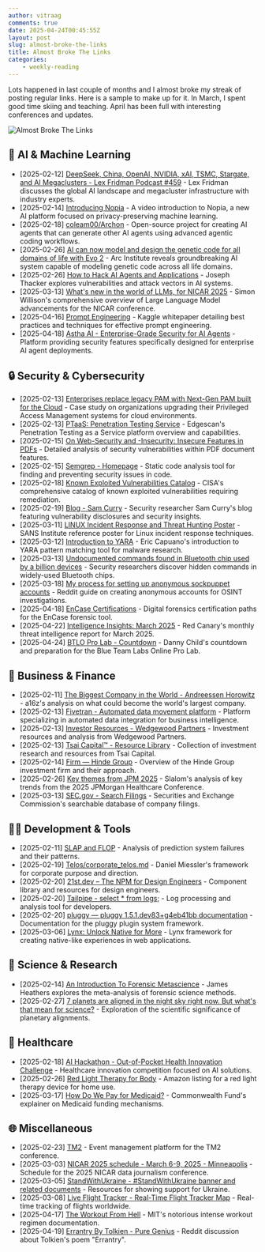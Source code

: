 ```yaml
---
author: vitraag
comments: true
date: 2025-04-24T00:45:55Z
layout: post
slug: almost-broke-the-links
title: Almost Broke The Links
categories: 
    - weekly-reading
---
```

Lots happened in last couple of months and I almost broke my streak of posting regular links. Here is a sample to make up for it. In March, I spent good time skiing and teaching. April has been full with interesting conferences and updates.

![Almost Broke The Links](https://images.unsplash.com/photo-1621993974994-245571d11094?q=80&w=2070&auto=format&fit=crop&ixlib=rb-4.0.3&ixid=M3wxMjA3fDB8MHxwaG90by1wYWdlfHx8fGVufDB8fHx8fA%3D%3D)

## 🤖 AI & Machine Learning
- [2025-02-12] [DeepSeek, China, OpenAI, NVIDIA, xAI, TSMC, Stargate, and AI Megaclusters - Lex Fridman Podcast #459](https://www.youtube.com/watch?v=_1f-o0nqpEI) - Lex Fridman discusses the global AI landscape and megacluster infrastructure with industry experts.
- [2025-02-14] [Introducing Nopia](https://www.youtube.com/watch?v=Ivuy9QYLFVY) - A video introduction to Nopia, a new AI platform focused on privacy-preserving machine learning.
- [2025-02-18] [coleam00/Archon](https://github.com/coleam00/Archon?tab=readme-ov-file) - Open-source project for creating AI agents that can generate other AI agents using advanced agentic coding workflows.
- [2025-02-26] [AI can now model and design the genetic code for all domains of life with Evo 2](https://arcinstitute.org/news/blog/evo2?utm_source=www.healthcareaiguy.com&utm_medium=newsletter&utm_campaign=healthcare-ai-guy-weekly-2-25&_bhlid=f881675f460aae61e00dc0e38b5afa90f22339a9) - Arc Institute reveals groundbreaking AI system capable of modeling genetic code across all life domains.
- [2025-02-26] [How to Hack AI Agents and Applications](https://josephthacker.com/hacking/2025/02/25/how-to-hack-ai-apps.html) - Joseph Thacker explores vulnerabilities and attack vectors in AI systems.
- [2025-03-13] [What's new in the world of LLMs, for NICAR 2025](https://simonwillison.net/2025/Mar/8/nicar-llms/?utm_source=substack&utm_medium=email) - Simon Willison's comprehensive overview of Large Language Model advancements for the NICAR conference.
- [2025-04-16] [Prompt Engineering](https://www.kaggle.com/whitepaper-prompt-engineering?utm_source=newsletter.danielmiessler.com&utm_medium=referral&utm_campaign=unsupervised-learning-no-477) - Kaggle whitepaper detailing best practices and techniques for effective prompt engineering.
- [2025-04-18] [Astha AI - Enterprise-Grade Security for AI Agents](https://www.astha.ai/) - Platform providing security features specifically designed for enterprise AI agent deployments.

## 🔒 Security & Cybersecurity
- [2025-02-13] [Enterprises replace legacy PAM with Next-Gen PAM built for the Cloud](https://www.p0.dev/blog/case-study-why-enterprises-are-upgrading-to-next-gen-pam-for-cloud-security) - Case study on organizations upgrading their Privileged Access Management systems for cloud environments.
- [2025-02-13] [PTaaS: Penetration Testing Service](https://www.edgescan.com/the-platform/penetration-testing-as-a-service/) - Edgescan's Penetration Testing as a Service platform overview and capabilities.
- [2025-02-15] [On Web-Security and -Insecurity: Insecure Features in PDFs](https://web-in-security.blogspot.com/2021/01/insecure-features-in-pdfs.html) - Detailed analysis of security vulnerabilities within PDF document features.
- [2025-02-15] [Semgrep - Homepage](https://semgrep.dev/) - Static code analysis tool for finding and preventing security issues in code.
- [2025-02-18] [Known Exploited Vulnerabilities Catalog](https://www.cisa.gov/known-exploited-vulnerabilities-catalog) - CISA's comprehensive catalog of known exploited vulnerabilities requiring remediation.
- [2025-02-19] [Blog - Sam Curry](https://samcurry.net/) - Security researcher Sam Curry's blog featuring vulnerability disclosures and security insights.
- [2025-03-11] [LINUX Incident Response and Threat Hunting Poster](https://www.sans.org/posters/linux-incident-response-threat-hunting-poster/) - SANS Institute reference poster for Linux incident response techniques.
- [2025-03-12] [Introduction to YARA](https://blog.ecapuano.com/p/introduction-to-yara?publication_id=1348234&utm_medium=email&utm_campaign=email-share&triggerShare=true&r=1xgaxy) - Eric Capuano's introduction to YARA pattern matching tool for malware research.
- [2025-03-13] [Undocumented commands found in Bluetooth chip used by a billion devices](https://www.bleepingcomputer.com/news/security/undocumented-commands-found-in-bluetooth-chip-used-by-a-billion-devices/?utm_source=tldrinfosec) - Security researchers discover hidden commands in widely-used Bluetooth chips.
- [2025-03-18] [My process for setting up anonymous sockpuppet accounts](https://www.reddit.com/r/OSINT/comments/dp70jr/my_process_for_setting_up_anonymous_sockpuppet/) - Reddit guide on creating anonymous accounts for OSINT investigations.
- [2025-04-18] [EnCase Certifications](https://www.opentext.com/learning-services/learning-paths-encase-certifications) - Digital forensics certification paths for the EnCase forensic tool.
- [2025-04-22] [Intelligence Insights: March 2025](https://redcanary.com/blog/threat-intelligence/intelligence-insights-march-2025/) - Red Canary's monthly threat intelligence report for March 2025.
- [2025-04-24] [BTLO Pro Lab - Countdown](https://dannychild.com/btlo-pro-lab-countdown/) - Danny Child's countdown and preparation for the Blue Team Labs Online Pro Lab.

## 💼 Business & Finance
- [2025-02-11] [The Biggest Company in the World - Andreessen Horowitz](https://a16z.com/the-biggest-company-in-the-world/#:~:text=We%20think%20the%20biggest%20company,of%20the%20nation's%20biggest%20industries.) - a16z's analysis on what could become the world's largest company.
- [2025-02-13] [Fivetran - Automated data movement platform](https://www.fivetran.com/) - Platform specializing in automated data integration for business intelligence.
- [2025-02-13] [Investor Resources - Wedgewood Partners](https://wedgewoodpartners.com/investor-resources/) - Investment resources and analysis from Wedgewood Partners.
- [2025-02-13] [Tsai Capital™ - Resource Library](https://tsaicapital.com/library.php) - Collection of investment research and resources from Tsai Capital.
- [2025-02-14] [Firm — Hinde Group](https://www.hinde-group.com/firm) - Overview of the Hinde Group investment firm and their approach.
- [2025-02-26] [Key themes from JPM 2025](https://medium.com/the-slalom-daily-dose/from-cautious-optimism-to-bold-action-key-themes-from-jpm-2025-a6891bbdb89f) - Slalom's analysis of key trends from the 2025 JPMorgan Healthcare Conference.
- [2025-03-13] [SEC.gov - Search Filings](https://www.sec.gov/search-filings) - Securities and Exchange Commission's searchable database of company filings.

## 👨‍💻 Development & Tools
- [2025-02-11] [SLAP and FLOP](https://predictors.fail/) - Analysis of prediction system failures and their patterns.
- [2025-02-19] [Telos/corporate_telos.md](https://github.com/danielmiessler/Telos/blob/main/corporate_telos.md) - Daniel Miessler's framework for corporate purpose and direction.
- [2025-02-20] [21st.dev – The NPM for Design Engineers](https://21st.dev/?tab=components&sort=recommended) - Component library and resources for design engineers.
- [2025-02-20] [Tailpipe - select * from logs;](https://tailpipe.io/) - Log processing and analysis tool for developers.
- [2025-02-20] [pluggy — pluggy 1.5.1.dev83+g4eb41bb documentation](https://pluggy.readthedocs.io/en/latest/) - Documentation for the pluggy plugin system framework.
- [2025-03-06] [Lynx: Unlock Native for More](https://lynxjs.org/blog/lynx-unlock-native-for-more) - Lynx framework for creating native-like experiences in web applications.

## 🧠 Science & Research
- [2025-02-14] [An Introduction To Forensic Metascience](https://jamesheathers.curve.space/) - James Heathers explores the meta-analysis of forensic science methods.
- [2025-02-27] [7 planets are aligned in the night sky right now. But what's that mean for science?](https://www.space.com/planetary-alignments-mean-for-science-astronomy) - Exploration of the scientific significance of planetary alignments.

## 🏥 Healthcare
- [2025-02-18] [AI Hackathon - Out-of-Pocket Health Innovation Challenge](https://www.outofpocket.health/ai-hackathon) - Healthcare innovation competition focused on AI solutions.
- [2025-02-26] [Red Light Therapy for Body](https://www.amazon.com/Light-Therapy-Infrared-Panel-Device/dp/B0D47VWKD7) - Amazon listing for a red light therapy device for home use.
- [2025-03-17] [How Do We Pay for Medicaid?](https://www.commonwealthfund.org/publications/explainer/2025/mar/how-do-we-pay-for-medicaid?_bhlid=47a7d1de9d46c6c623cc1fdd838ec3d7cda5a266) - Commonwealth Fund's explainer on Medicaid funding mechanisms.

## 🌐 Miscellaneous
- [2025-02-23] [TM2](https://tm2sign.com/app/event/1823) - Event management platform for the TM2 conference.
- [2025-03-03] [NICAR 2025 schedule - March 6-9, 2025 - Minneapolis](https://schedules.ire.org/nicar-2025/) - Schedule for the 2025 NICAR data journalism conference.
- [2025-03-05] [StandWithUkraine - #StandWithUkraine banner and related documents](https://stand-with-ukraine.pp.ua/) - Resources for showing support for Ukraine.
- [2025-03-08] [Live Flight Tracker - Real-Time Flight Tracker Map](https://www.flightradar24.com/) - Real-time tracking of flights worldwide.
- [2025-04-17] [The Workout From Hell](https://web.mit.edu/~yandros/doc/TWFH.html) - MIT's notorious intense workout regimen documentation.
- [2025-04-19] [Errantry By Tolkien - Pure Genius](https://www.reddit.com/r/books/comments/1ykm9y/errantry_by_tolkien_pure_genius/) - Reddit discussion about Tolkien's poem "Errantry".
